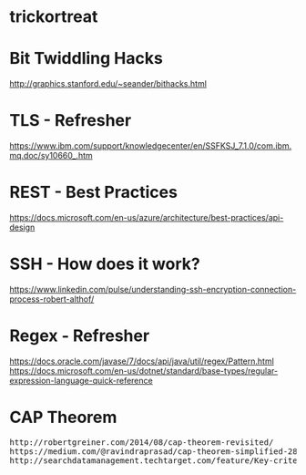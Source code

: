 # trickortreat


# Bit Twiddling Hacks 
http://graphics.stanford.edu/~seander/bithacks.html

# TLS - Refresher 
https://www.ibm.com/support/knowledgecenter/en/SSFKSJ_7.1.0/com.ibm.mq.doc/sy10660_.htm

# REST - Best Practices
https://docs.microsoft.com/en-us/azure/architecture/best-practices/api-design

# SSH - How does it work?
https://www.linkedin.com/pulse/understanding-ssh-encryption-connection-process-robert-althof/

# Regex - Refresher
https://docs.oracle.com/javase/7/docs/api/java/util/regex/Pattern.html
https://docs.microsoft.com/en-us/dotnet/standard/base-types/regular-expression-language-quick-reference

# CAP Theorem
<pre>
http://robertgreiner.com/2014/08/cap-theorem-revisited/ 
https://medium.com/@ravindraprasad/cap-theorem-simplified-28499a67eab4
http://searchdatamanagement.techtarget.com/feature/Key-criteria-for-choosing-different-types-of-NoSQL-databases

</pre>
